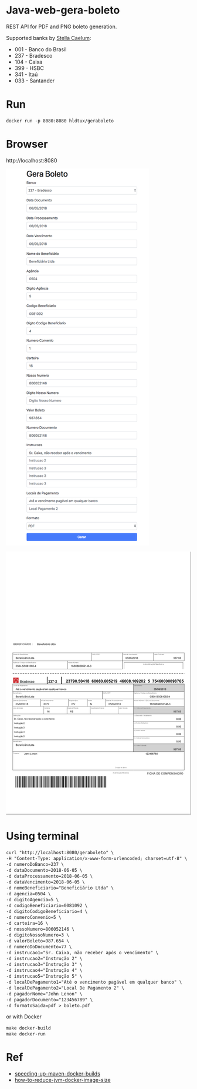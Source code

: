 # Java-web-gera-boleto

REST API for PDF and PNG boleto generation.

Supported banks by [Stella Caelum](http://stella.caelum.com.br):
* 001 - Banco do Brasil
* 237 - Bradesco
* 104 - Caixa
* 399 - HSBC
* 341 - Itaú
* 033 - Santander

# Run

```
docker run -p 8080:8080 hldtux/geraboleto
```

# Browser

http://localhost:8080

![](doc/geraboleto-form.png)


![Boleto](doc/geraboleto.png)


# Using terminal

```
curl "http://localhost:8080/geraboleto" \
-H "Content-Type: application/x-www-form-urlencoded; charset=utf-8" \
-d numeroDoBanco=237 \
-d dataDocumento=2018-06-05 \
-d dataProcessamento=2018-06-05 \
-d dataVencimento=2018-06-05 \
-d nomeBeneficiario="Beneficiário Ltda" \
-d agencia=0504 \
-d digitoAgencia=5 \
-d codigoBeneficiario=0081092 \
-d digitoCodigoBeneficiario=4 \
-d numeroConvenio=5 \
-d carteira=16 \
-d nossoNumero=806052146 \
-d digitoNossoNumero=3 \
-d valorBoleto=987.654 \
-d numeroDoDocumento=77 \
-d instrucao1="Sr. Caixa, não receber após o vencimento" \
-d instrucao2="Instrução 2" \
-d instrucao3="Instrução 3" \
-d instrucao4="Instrução 4" \
-d instrucao5="Instrução 5" \
-d localDePagamento1="Até o vencimento pagável em qualquer banco" \
-d localDePagamento2="Local De Pagamento 2" \
-d pagadorNome="John Lenon" \
-d pagadorDocumento="123456789" \
-d formatoSaida=pdf > boleto.pdf
```

or with Docker

```
make docker-build
make docker-run
```

# Ref

* [speeding-up-maven-docker-builds](http://whitfin.io/speeding-up-maven-docker-builds/)
* [how-to-reduce-jvm-docker-image-size](https://blog.wolt.com/engineering/2022/05/13/how-to-reduce-jvm-docker-image-size/)
